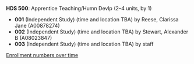 **HDS 500**: Apprentice Teaching/Humn Devlp (2–4 units, by 1)

- **001** (Independent Study) (time and location TBA) by Reese, Clarissa Jane (A00878274)
- **002** (Independent Study) (time and location TBA) by Stewart, Alexander B (A08023847)
- **003** (Independent Study) (time and location TBA) by staff

[Enrollment numbers over time](./HDS500.tsv)
